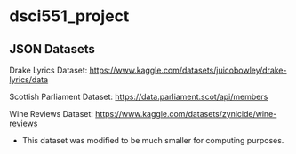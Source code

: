 # dsci551_project

## JSON Datasets

Drake Lyrics Dataset: https://www.kaggle.com/datasets/juicobowley/drake-lyrics/data

Scottish Parliament Dataset: https://data.parliament.scot/api/members

Wine Reviews Dataset: https://www.kaggle.com/datasets/zynicide/wine-reviews
* This dataset was modified to be much smaller for computing purposes.


